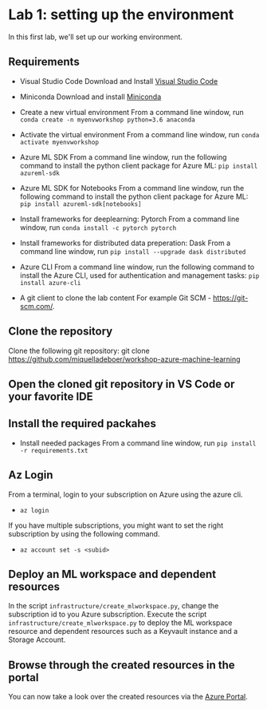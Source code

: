 # Lab 1: setting up the environment

In this first lab, we'll set up our working environment.

## Requirements

* Visual Studio Code
  Download and Install [Visual Studio Code](https://code.visualstudio.com/)

* Miniconda
  Download and install [Miniconda](https://docs.conda.io/en/latest/miniconda.html)

* Create a new virtual environment
From a command line window, run  `conda create -n myenvworkshop python=3.6 anaconda` 

* Activate the virtual environment
From a command line window, run  `conda activate myenvworkshop` 

* Azure ML SDK
  From a command line window, run the following command to install the python client package for Azure ML: `pip install azureml-sdk`

* Azure ML SDK for Notebooks
  From a command line window, run the following command to install the python client package for Azure ML: `pip install azureml-sdk[notebooks]`

* Install frameworks for deeplearning: Pytorch
  From a command line window, run `conda install -c pytorch pytorch`

* Install frameworks for distributed data preperation: Dask
  From a command line window, run `pip install --upgrade dask distributed`

* Azure CLI
  From a command line window, run the following command to install the Azure CLI, used for authentication and management tasks: `pip install azure-cli`


* A git client to clone the lab content
  For example Git SCM - https://git-scm.com/.

## Clone the repository

Clone the following git repository: git clone  https://github.com/miquelladeboer/workshop-azure-machine-learning

## Open the cloned git repository in VS Code or your favorite IDE

## Install the required packahes

* Install needed packages
  From a command line window, run `pip install -r requirements.txt`

## Az Login
From a terminal, login to your subscription on Azure using the azure cli.

* `az login`

If you have multiple subscriptions, you might want to set the right subscription by using the following command. 

* `az account set -s <subid>`

## Deploy an ML workspace and dependent resources 

In the script `infrastructure/create_mlworkspace.py`, change the subscription id to you Azure subscription. 
Execute the script `infrastructure/create_mlworkspace.py` to deploy the ML workspace resource and dependent resources such as a Keyvault instance and a Storage Account.

## Browse through the created resources in the portal

You can now take a look over the created resources via the [Azure Portal](http://portal.azure.com/).
